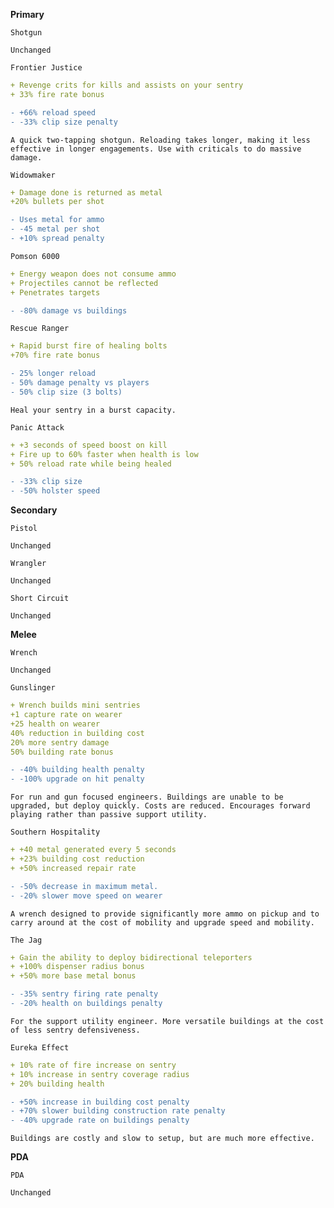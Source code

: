 __**Primary**__


```fix
Shotgun
```
```
Unchanged
```


```fix
Frontier Justice
```
```yaml
+ Revenge crits for kills and assists on your sentry
+ 33% fire rate bonus
```
```diff
- +66% reload speed
- -33% clip size penalty
```
```
A quick two-tapping shotgun. Reloading takes longer, making it less effective in longer engagements. Use with criticals to do massive damage.
```


```fix
Widowmaker
```
```yaml
+ Damage done is returned as metal
+20% bullets per shot
```
```diff
- Uses metal for ammo
- -45 metal per shot
- +10% spread penalty
```


```fix
Pomson 6000
```
```yaml
+ Energy weapon does not consume ammo
+ Projectiles cannot be reflected
+ Penetrates targets
```
```diff
- -80% damage vs buildings
```


```fix
Rescue Ranger
```
```yaml
+ Rapid burst fire of healing bolts
+70% fire rate bonus
```
```diff
- 25% longer reload
- 50% damage penalty vs players
- 50% clip size (3 bolts)
```
```
Heal your sentry in a burst capacity.
```


```fix
Panic Attack
```
```yaml
+ +3 seconds of speed boost on kill
+ Fire up to 60% faster when health is low
+ 50% reload rate while being healed
```

```diff
- -33% clip size
- -50% holster speed
```

__**Secondary**__


```fix
Pistol
```
```
Unchanged
```


```fix
Wrangler
```
```
Unchanged
```


```fix
Short Circuit
```
```
Unchanged
```


__**Melee**__


```fix
Wrench
```
```
Unchanged
```


```fix
Gunslinger
```
```yaml
+ Wrench builds mini sentries
+1 capture rate on wearer
+25 health on wearer
40% reduction in building cost
20% more sentry damage
50% building rate bonus
```
```diff
- -40% building health penalty
- -100% upgrade on hit penalty
```
```
For run and gun focused engineers. Buildings are unable to be upgraded, but deploy quickly. Costs are reduced. Encourages forward playing rather than passive support utility.
```


```fix
Southern Hospitality
```
```yaml
+ +40 metal generated every 5 seconds
+ +23% building cost reduction
+ +50% increased repair rate
```
```diff
- -50% decrease in maximum metal.
- -20% slower move speed on wearer
```
```
A wrench designed to provide significantly more ammo on pickup and to carry around at the cost of mobility and upgrade speed and mobility.
```


```fix
The Jag
```
```yaml
+ Gain the ability to deploy bidirectional teleporters
+ +100% dispenser radius bonus
+ +50% more base metal bonus
```
```diff
- -35% sentry firing rate penalty
- -20% health on buildings penalty
```
```
For the support utility engineer. More versatile buildings at the cost of less sentry defensiveness.
```


```fix
Eureka Effect
```
```yaml
+ 10% rate of fire increase on sentry
+ 10% increase in sentry coverage radius
+ 20% building health
```
```diff
- +50% increase in building cost penalty
- +70% slower building construction rate penalty
- -40% upgrade rate on buildings penalty
```
```
Buildings are costly and slow to setup, but are much more effective.
```

__**PDA**__


```fix
PDA
```
```
Unchanged
```
